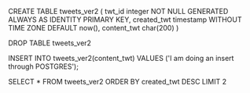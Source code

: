 CREATE TABLE tweets_ver2
(
twt_id integer NOT NULL GENERATED ALWAYS AS IDENTITY PRIMARY KEY,
created_twt timestamp  WITHOUT TIME ZONE DEFAULT now(),
content_twt char(200)
)

DROP TABLE tweets_ver2

INSERT INTO tweets_ver2(content_twt) VALUES ('I am doing an insert through POSTGRES');

SELECT * FROM tweets_ver2 ORDER BY created_twt DESC LIMIT 2